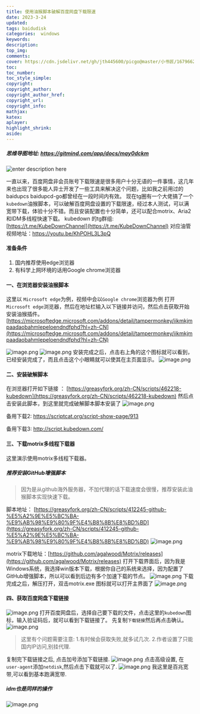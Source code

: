 ```yaml
---
title: 使用油猴脚本破解百度网盘下载限速
date: 2023-3-24
updated:
tags: baidudisk
categories:  windows
keywords:
description:
top_img:  
comments:
cover: https://cdn.jsdelivr.net/gh/jth445600/picgo@master/小书匠/1679662269699.png
toc:
toc_number:
toc_style_simple:
copyright:
copyright_author:
copyright_author_href:
copyright_url:
copyright_info:
mathjax:
katex:
aplayer:
highlight_shrink:
aside:
---
```



##### 思维导图地址: https://gitmind.com/app/docs/mqy0dckm

![enter description here](https://cdn.jsdelivr.net/gh/jth445600/picgo@master/小书匠/1679816701215.png)


一直以来，百度网盘非会员账号下载限速是很多用户十分无语的一件事情，这几年来也出现了很多能人异士开发了一些工具来解决这个问题，比如我之前用过的baidupcs baidupcd-go都曾经在一段时间内有效。
现在tg圈有一个大佬搞了一个`kubedown`油猴脚本，可以破解百度网盘设置的下载限速，经过本人测试，可以满宽带下载，体验十分不错。而且安装配置也十分简单，还可以配合motrix、Aria2和IDM多线程快速下载。
kubedown 的tg群组: [https://t.me/KubeDownChannel](https://t.me/KubeDownChannel)
对应油管视频地址：https://youtu.be/KhPOHL3L3pQ


#### 准备条件

1. 国内推荐使用edge浏览器
2. 有科学上网环境的话用Google chrome浏览器
#### 一、在浏览器安装油猴脚本
这里以 `Microsoft edge`为例，视频中会以`Google chrome`浏览器为例
打开 `Microsoft edge`浏览器，然后在地址栏输入以下链接并访问，然后点击获取开始安装油猴插件。
[https://microsoftedge.microsoft.com/addons/detail/tampermonkey/iikmkjmpaadaobahmlepeloendndfphd?hl=zh-CN](https://microsoftedge.microsoft.com/addons/detail/tampermonkey/iikmkjmpaadaobahmlepeloendndfphd?hl=zh-CN)

![image.png](https://cdn.jsdelivr.net/gh/jth445600/picgo@master/小书匠/1679662269685.png)
![image.png](https://cdn.jsdelivr.net/gh/jth445600/picgo@master/小书匠/1679662269686.png)
安装完成之后，点击右上角的这个图标就可以看到，已经安装完成了，而且点击这个小眼睛就可以使其在主页面显示。
![image.png](https://cdn.jsdelivr.net/gh/jth445600/picgo@master/小书匠/1679662269687.png)

#### 二、安装破解脚本
在浏览器打开如下链接 ： [https://greasyfork.org/zh-CN/scripts/462218-kubedown](https://greasyfork.org/zh-CN/scripts/462218-kubedown)
然后点击安装此脚本，到这里就完成破解脚本脚本安装了
![image.png](https://cdn.jsdelivr.net/gh/jth445600/picgo@master/小书匠/1679662269688.png)

备用下载2: https://scriptcat.org/script-show-page/913

备用下载3: http://script.kubedown.com/


#### 三、下载motrix多线程下载器
这里演示使用motrix多线程下载器。
##### 推荐安装GitHub增强脚本
> 因为是从github海外服务器，不加代理的话下载速度会很慢，推荐安装此油猴脚本实现快速下载。

 脚本地址： [https://greasyfork.org/zh-CN/scripts/412245-github-%E5%A2%9E%E5%BC%BA-%E9%AB%98%E9%80%9F%E4%B8%8B%E8%BD%BD](https://greasyfork.org/zh-CN/scripts/412245-github-%E5%A2%9E%E5%BC%BA-%E9%AB%98%E9%80%9F%E4%B8%8B%E8%BD%BD)
![image.png](https://cdn.jsdelivr.net/gh/jth445600/picgo@master/小书匠/1679662269689.png)

motrix下载地址：[https://github.com/agalwood/Motrix/releases](https://github.com/agalwood/Motrix/releases)
打开下载界面后，因为我是Windows系统，我选择win版本下载，根据你自己的系统来选择，因为配置了GitHub增强脚本，所以可以看到后边有多个加速下载的节点。
![image.png](https://cdn.jsdelivr.net/gh/jth445600/picgo@master/小书匠/1679662269694.png)
下载完成之后，解压打开，双击motrix.exe 图标就可以打开主界面了
![image.png](https://cdn.jsdelivr.net/gh/jth445600/picgo@master/小书匠/1679662269695.png)
#### 四、获取百度网盘下载链接
![image.png](https://cdn.jsdelivr.net/gh/jth445600/picgo@master/小书匠/1679662269696.png)
打开百度网盘后，选择自己要下载的文件，点击这里的`kubedown`图标，输入验证码后，就可以看到下载链接了。
先复制`下载链接`然后再点击确认。
![image.png](https://cdn.jsdelivr.net/gh/jth445600/picgo@master/小书匠/1679662269697.png)

> 这里有个问题需要注意: 1.有时候会获取失败,就多试几次. 2.作者设置了只能国内IP访问,别挂代理.

复制完下载链接之后, 点击加号添加下载链接.
![image.png](https://cdn.jsdelivr.net/gh/jth445600/picgo@master/小书匠/1679662269698.png)
点击高级设置, 在`user-agent`添加`netdisk`,然后点击下载就可以了.
![image.png](https://cdn.jsdelivr.net/gh/jth445600/picgo@master/小书匠/1679662269699.png)
我这里是百兆宽带,可以看到基本跑满宽带.

##### idm也是同样的操作
![image.png](https://cdn.jsdelivr.net/gh/jth445600/picgo@master/小书匠/1679662269700.png)
